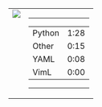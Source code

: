 
<table><tr>
<td valign="top">
  <img src="https://wakatime.com/share/@Aperture/0cd21d5d-ac4f-458d-9c71-d06f479c1297.png" />
</td>

<td valign="top">
  <hr>
  <table>
    <tr><td>Python</td><td>1:28</td></tr><tr><td>Other</td><td>0:15</td></tr><tr><td>YAML</td><td>0:08</td></tr><tr><td>VimL</td><td>0:00</td></tr>
  </table>
  <hr>
</td>
</tr></table>

